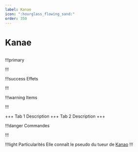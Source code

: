 ```yaml
---
label: Kanae
icon: ":hourglass_flowing_sand:"
order: 350
---
```


# Kanae

```txt

```

!!!primary

!!!

!!!success Effets

!!!

!!!warning Items

!!!

+++ Tab 1
Description
+++ Tab 2 
Description
+++

!!!danger Commandes

!!!

!!!light Particularités
Elle connaît le pseudo du tueur de [Kanao](./kanao)
!!!
